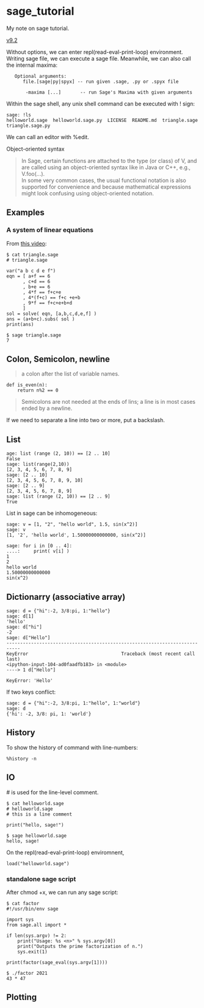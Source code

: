 # sage_tutorial

My note on sage tutorial.

[v9.2](https://doc.sagemath.org/html/en/tutorial/index.html)

Without options, we can enter repl(read-eval-print-loop) environment.
Writing sage file, we can execute a sage file.
Meanwhile, we can also call the internal maxima:

```sage
   Optional arguments:
      file.[sage|py|spyx] -- run given .sage, .py or .spyx file

       -maxima [...]       -- run Sage's Maxima with given arguments
```

Within the sage shell, any unix shell command can be executed with ! sign:

```
sage: !ls                                                                                                
helloworld.sage  helloworld.sage.py  LICENSE  README.md  triangle.sage	triangle.sage.py

```

We can call an editor with %edit.

Object-oriented syntax

> In Sage, certain functions are attached to the type (or class) of V, and are called using an object-oriented syntax like in Java or C++, e.g., V.foo(...).  
> In some very common cases, the usual functional notation is also supported for convenience and because mathematical expressions might look confusing using object-oriented notation.



## Examples

### A system of linear equations

From [this video](https://youtu.be/mOxnEn9qWwo):

```
$ cat triangle.sage
# triangle.sage

var("a b c d e f")
eqn = [ a+f == 6
      , c+d == 6
      , b+e == 6
      , 4*f == f+c+e
      , 4*(f+c) == f+c +e+b
      , 9*f == f+c+e+b+d
      ]
sol = solve( eqn, [a,b,c,d,e,f] )
ans = (a+b+c).subs( sol )
print(ans)

$ sage triangle.sage
7
```

## Colon, Semicolon, newline

> a colon after the list of variable names.

```sage
def is_even(n):
    return n%2 == 0
```

> Semicolons are not needed at the ends of lins; a line is in most cases ended by a newline.

If we need to separate a line into two or more, put a backslash.

## List

```
age: list (range (2, 10)) == [2 .. 10]                                                                  
False
sage: list(range(2,10))                                                                                  
[2, 3, 4, 5, 6, 7, 8, 9]
sage: [2 .. 10]                                                                                          
[2, 3, 4, 5, 6, 7, 8, 9, 10]
sage: [2 .. 9]                                                                                           
[2, 3, 4, 5, 6, 7, 8, 9]
sage: list (range (2, 10)) == [2 .. 9]                                                                   
True
```

List in sage can be inhomogeneous:

```
sage: v = [1, "2", "hello world", 1.5, sin(x^2)]                                                         
sage: v                                                                                                  
[1, '2', 'hello world', 1.50000000000000, sin(x^2)]

sage: for i in [0 .. 4]: 
....:     print( v[i] )                                                                                  
1
2
hello world
1.50000000000000
sin(x^2)
```

## Dictionarry (associative array)

```
sage: d = {"hi":-2, 3/8:pi, 1:"hello"}                                                                   
sage: d[1]                                                                                               
'hello'
sage: d["hi"]                                                                                            
-2
sage: d["Hello"]                                                                                         
---------------------------------------------------------------------------
KeyError                                  Traceback (most recent call last)
<ipython-input-104-ad0faadfb183> in <module>
----> 1 d["Hello"]

KeyError: 'Hello'
```

If two keys conflict:

```
sage: d = {"hi":-2, 3/8:pi, 1:"hello", 1:"world"}                                                        
sage: d                                                                                                  
{'hi': -2, 3/8: pi, 1: 'world'}
```

## History

To show the history of command with line-numbers:

```
%history -n
```

## IO
\# is used for the line-level comment.


```sage
$ cat helloworld.sage 
# helloworld.sage
# this is a line comment

print("hello, sage!")
```

```sage
$ sage helloworld.sage 
hello, sage!

```

On the repl(read-eval-print-loop) enviromnent, 

```sage
load("helloworld.sage")
```

### standalone sage script

After chmod +x, we can run any sage script:

```
$ cat factor 
#!/usr/bin/env sage

import sys
from sage.all import *

if len(sys.argv) != 2:
    print("Usage: %s <n>" % sys.argv[0])
    print("Outputs the prime factorization of n.")
    sys.exit(1)

print(factor(sage_eval(sys.argv[1])))

$ ./factor 2021
43 * 47
```

## Plotting



